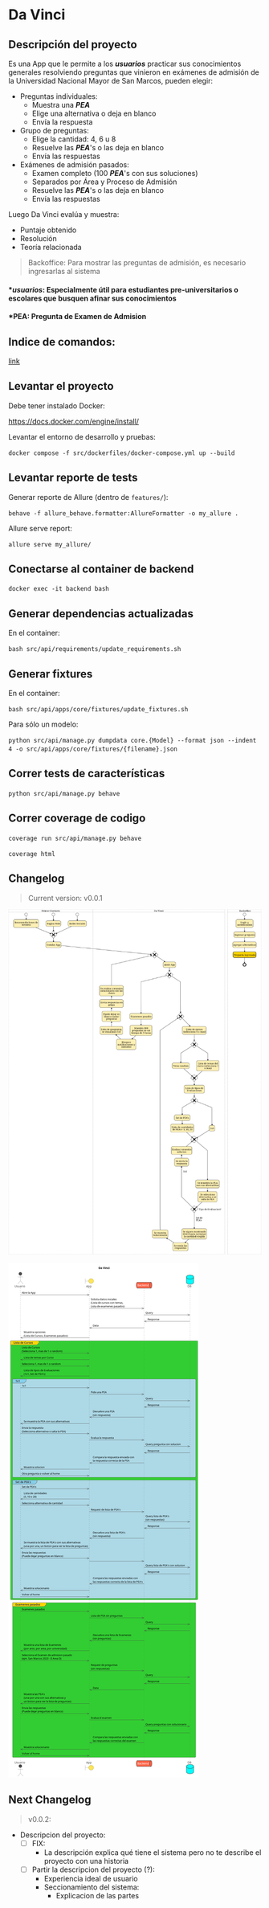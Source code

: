 # Da Vinci

## Descripción del proyecto

Es una App que le permite a los _**usuarios**_ practicar sus conocimientos generales resolviendo preguntas que vinieron en exámenes de admisión de la Universidad Nacional Mayor de San Marcos, pueden elegir:
- Preguntas individuales:
  - Muestra una _**PEA**_
  - Elige una alternativa o deja en blanco
  - Envía la respuesta
- Grupo de preguntas:
  - Elige la cantidad: 4, 6 u 8
  - Resuelve las _**PEA**_'s o las deja en blanco
  - Envía las respuestas
- Exámenes de admisión pasados:
  - Examen completo (100 _**PEA**_'s con sus soluciones)
  - Separados por Área y Proceso de Admisión
  - Resuelve las _**PEA**_'s o las deja en blanco
  - Envía las respuestas

Luego Da Vinci evalúa y muestra:
  - Puntaje obtenido
  - Resolución
  - Teoría relacionada

> Backoffice: Para mostrar las preguntas de admisión, es necesario ingresarlas al sistema

#### *_**usuarios**_: Especialmente útil para estudiantes pre-universitarios o escolares que busquen afinar sus conocimientos

#### *PEA: Pregunta de Examen de Admision

## Indice de comandos:

[link](#-next-changelog)


## Levantar el proyecto

Debe tener instalado Docker:

https://docs.docker.com/engine/install/

Levantar el entorno de desarrollo y pruebas:

`docker compose -f src/dockerfiles/docker-compose.yml up --build`


## Levantar reporte de tests

Generar reporte de Allure (dentro de `features/`):

`behave -f allure_behave.formatter:AllureFormatter -o my_allure .`

Allure serve report:

`allure serve my_allure/`


## Conectarse al container de backend

`docker exec -it backend bash`


## Generar dependencias actualizadas

En el container:

`bash src/api/requirements/update_requirements.sh`


## Generar fixtures

En el container:

`bash src/api/apps/core/fixtures/update_fixtures.sh`

Para sólo un modelo:

`python src/api/manage.py dumpdata core.{Model} --format json --indent 4 -o src/api/apps/core/fixtures/{filename}.json`


## Correr tests de características

`python src/api/manage.py behave`


## Correr coverage de codigo

`coverage run src/api/manage.py behave`

`coverage html`


## Changelog


> Current version: v0.0.1

![Diagrama BPMN](docs/context/out/bpmn.png)

![Diagrama de Requests](docs/connections/out/Da%20Vinci.png)

## Next Changelog

> v0.0.2:

- Descripcion del proyecto:
  - [ ] FIX:
    - La descripción explica qué tiene el sistema pero no te describe el proyecto con una historia
  - [ ] Partir la descripcion del proyecto (?):
    - Experiencia ideal de usuario
    - Seccionamiento del sistema:
      - Explicacion de las partes
